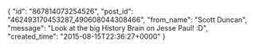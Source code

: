 {
   "id": "867814073254526",
   "post_id": "462493170453287_490608044308466",
   "from_name": "Scott Duncan",
   "message": "Look at the big History Brain on Jesse Paul! :D",
   "created_time": "2015-08-15T22:36:27+0000"
 }
